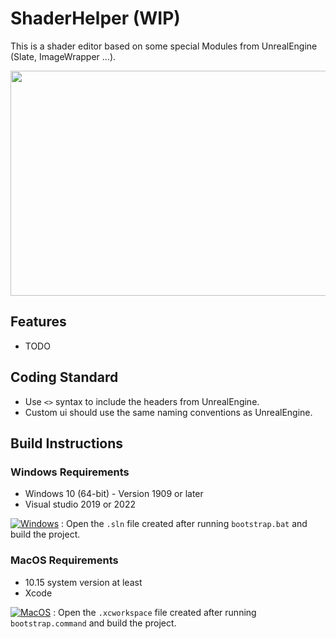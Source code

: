 # ShaderHelper (WIP)

This is a shader editor based on some special Modules from UnrealEngine (Slate, ImageWrapper ...).

<p align="center">
<img src="https://github.com/mxrhyx233/ShaderHelper/blob/main/ScreenShot/App.png" width="640" height="360">

## Features

* TODO

## Coding Standard

* Use `<>` syntax to include the headers from UnrealEngine.
* Custom ui should use the same naming conventions as UnrealEngine.

## Build Instructions

### Windows Requirements

* Windows 10 (64-bit) - Version 1909 or later
* Visual studio 2019 or 2022

[![Windows](https://github.com/mxrhyx233/ShaderHelper/actions/workflows/Windows.yml/badge.svg)](https://github.com/mxrhyx233/ShaderHelper/actions/workflows/Windows.yml) : Open the `.sln` file created after running `bootstrap.bat` and build the project.

### MacOS Requirements
* 10.15 system version at least
* Xcode

[![MacOS](https://github.com/mxrhyx233/ShaderHelper/actions/workflows/MacOS.yml/badge.svg)](https://github.com/mxrhyx233/ShaderHelper/actions/workflows/MacOS.yml) : Open the `.xcworkspace` file created after running `bootstrap.command` and build the project.
